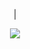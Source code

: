 
<p align="center">
  <a href="[![spotify-github-profile](https://spotify-github-profile.kittinanx.com/api/view?uid=31vqun7ccl2bokwd3rjr7axfzvta&cover_image=true&theme=novatorem&show_offline=false&background_color=121212&interchange=false&bar_color=53b14f&bar_color_cover=false)](https://github.com/kittinan/spotify-github-profile)"></a> |

<div align="center">
  <img src="https://i.pinimg.com/originals/e8/c8/4f/e8c84f2c8e9c4d4e5ab160a5c1ccf7de.gif">
</div>













                                                                                                                                     










